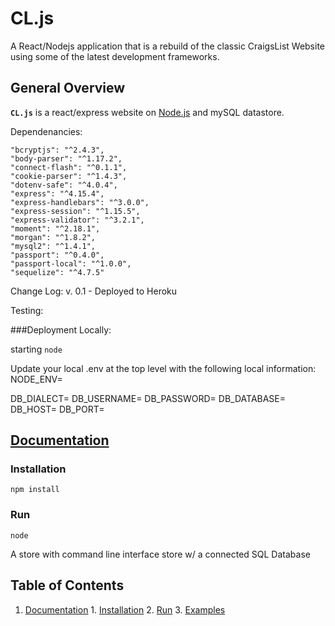 CL.js
===========
A React/Nodejs application that is a rebuild of the classic CraigsList Website using some of the latest development frameworks.

## General Overview

**`CL.js`** is a react/express website on [Node.js](https://nodejs.org/) and mySQL datastore.

Dependenancies:

    "bcryptjs": "^2.4.3",
    "body-parser": "^1.17.2",
    "connect-flash": "^0.1.1",
    "cookie-parser": "^1.4.3",
    "dotenv-safe": "^4.0.4",
    "express": "^4.15.4",
    "express-handlebars": "^3.0.0",
    "express-session": "^1.15.5",
    "express-validator": "^3.2.1",
    "moment": "^2.18.1",
    "morgan": "^1.8.2",
    "mysql2": "^1.4.1",
    "passport": "^0.4.0",
    "passport-local": "^1.0.0",
    "sequelize": "^4.7.5"

Change Log:
	v. 0.1 - Deployed to Heroku

Testing:

###Deployment Locally:

starting `node `

Update your local .env at the top level with the following local information:
NODE_ENV=

DB_DIALECT=
DB_USERNAME=
DB_PASSWORD=
DB_DATABASE=
DB_HOST=
DB_PORT=

## [Documentation](#documentation)
<a name="documentation"></a>

### Installation
<a name="installation"></a>

``` shell
npm install
```

### Run
<a name="run"></a>

``` shell
node 
```


A store with command line interface store w/ a connected SQL Database

## Table of Contents

  1. [Documentation](#documentation)
    1. [Installation](#installation)
    2. [Run](#run)
    3. [Examples](#examples)

